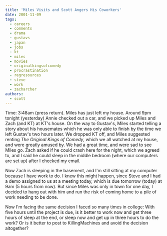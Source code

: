 ```yaml
---
title: 'Miles Visits and Scott Angers His Coworkers'
date: 2001-11-09
tags:
  - careers
  - comments
  - drama
  - gustavs
  - japan
  - jobs
  - kt
  - miles
  - movies
  - originalkingsofcomedy
  - procrastination
  - regresources
  - steve
  - work
  - zacharcher
authors:
  - scott
---
```


Time: 3:48am (press return). Miles has just left my house. Around 9pm tonight (yesterday) Annie checked out a car, and we picked up Miles and Zach (and KT) at KT's house. On the way to Gustav's, Miles started telling a story about his housemates which he was only able to finish by the time we left Gustav's two hours later. We dropped KT off, and Miles suggested renting _The Original Kings of Comedy_, which we all watched at my house, and were greatly amused by. We had a great time, and were sad to see Miles go. Zach asked if he could crash here for the night, which we agreed to, and I said he could sleep in the middle bedroom (where our computers are set up) after I checked my email.

Now Zach is sleeping in the basement, and I'm still sitting at my computer because I have work to do. I knew this might happen, since Steve and I had a demo assigned to us at a meeting today, which is due tomorrow (today) at 9am (5 hours from now). But since Miles was only in town for one day, I decided to hang out with him and run the risk of coming home to a pile of work needing to be done.

Now I'm facing the same decision I faced so many times in college: With five hours until the project is due, is it better to work now and get three hours of sleep at the end, or sleep now and get up in three hours to do the work? Or is it better to post to KillingMachines and avoid the decision altogether?
